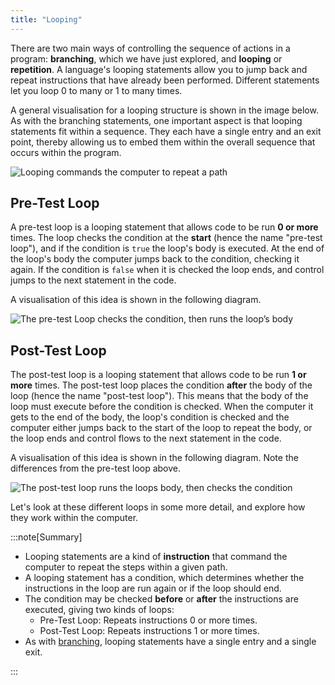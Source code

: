 ```yaml
---
title: "Looping"
---
```


There are two main ways of controlling the sequence of actions in a program: **branching**, which we have just explored, and **looping** or **repetition**. A language's looping statements allow you to jump back and repeat instructions that have already been performed. Different statements let you loop 0 to many or 1 to many times.

A general visualisation for a looping structure is shown in the image below.
As with the branching statements, one important aspect is that looping statements fit within a sequence. They each have a single entry and an exit point, thereby allowing us to embed them within the overall sequence that occurs within the program.

![Looping commands the computer to repeat a path](./images/looping.png "Looping commands the computer to repeat a path")
<!-- TODO: add dotted paper background to image -->

## Pre-Test Loop

A pre-test loop is a looping statement that allows code to be run **0 or more** times. The loop checks the condition at the **start** (hence the name "pre-test loop"), and if the condition is `true` the loop's body is executed. At the end of the loop's body the computer jumps back to the condition, checking it again. If the condition is `false` when it is checked the loop ends, and control jumps to the next statement in the code.

A visualisation of this idea is shown in the following diagram.

![The pre-test Loop checks the condition, then runs the loop’s body](./images/loop-pre-test.png "The Pre-Test Loop checks the condition, then runs the loop’s body")
<!-- TODO: add dotted paper background to image -->

## Post-Test Loop

The post-test loop is a looping statement that allows code to be run **1 or more** times. The post-test loop places the condition **after** the body of the loop (hence the name "post-test loop"). This means that the body of the loop must execute before the condition is checked. When the computer it gets to the end of the body, the loop's condition is checked and the computer either jumps back to the start of the loop to repeat the body, or the loop ends and control flows to the next statement in the code.

A visualisation of this idea is shown in the following diagram.
Note the differences from the pre-test loop above.

![The post-test loop runs the loops body, then checks the condition](./images/loop-post-test.png "The Post-Test Loop runs the loops body, then checks the condition")

Let's look at these different loops in some more detail, and explore how they work within the computer.

:::note[Summary]

- Looping statements are a kind of **instruction** that command the computer to repeat the steps within a given path.
- A looping statement has a condition, which determines whether the instructions in the loop are run again or if the loop should end.
- The condition may be checked **before** or **after** the instructions are executed, giving two kinds of loops:
  - Pre-Test Loop: Repeats instructions 0 or more times.
  - Post-Test Loop: Repeats instructions 1 or more times.
- As with [branching](../03-0-branching), looping statements have a single entry and a single exit.

:::

